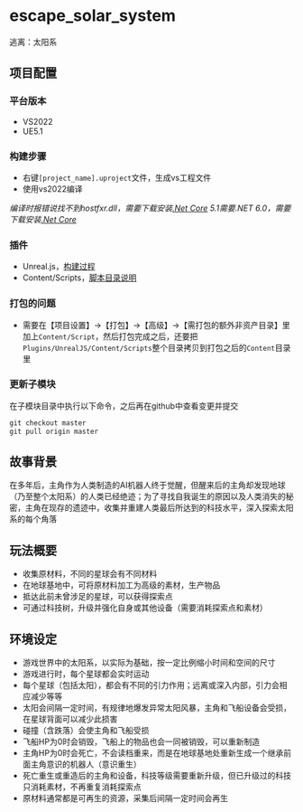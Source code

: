 # escape_solar_system
逃离：太阳系

## 项目配置

### 平台版本
- VS2022
- UE5.1

### 构建步骤
- 右键`[project_name].uproject`文件，生成vs工程文件
- 使用vs2022编译

*编译时报错说找不到hostfxr.dll，需要下载安装[.Net Core](https://dotnet.microsoft.com/zh-cn/download/dotnet/3.1)*
*5.1需要.NET 6.0，需要下载安装[.Net Core](https://dotnet.microsoft.com/zh-cn/download/dotnet/6.0)*

### 插件
- Unreal.js，[构建过程](https://github.com/ncsoft/Unreal.js/wiki/Building-the-plugin)
- Content/Scripts，[脚本目录说明](./Content/Scripts/README.md)

### 打包的问题
- 需要在【项目设置】→【打包】→【高级】→【需打包的额外非资产目录】里加上`Content/Script`，然后打包完成之后，还要把`Plugins/UnrealJS/Content/Scripts`整个目录拷贝到打包之后的`Content`目录里

### 更新子模块
在子模块目录中执行以下命令，之后再在github中查看变更并提交
```cmd
git checkout master
git pull origin master
```


## 故事背景
在多年后，主角作为人类制造的AI机器人终于觉醒，但醒来后的主角却发现地球（乃至整个太阳系）的人类已经绝迹；为了寻找自我诞生的原因以及人类消失的秘密，主角在现存的遗迹中，收集并重建人类最后所达到的科技水平，深入探索太阳系的每个角落

## 玩法概要
- 收集原材料，不同的星球会有不同材料
- 在地球基地中，可将原材料加工为高级的素材，生产物品
- 抵达此前未曾涉足的星球，可以获得探索点
- 可通过科技树，升级并强化自身或其他设备（需要消耗探索点和素材）

## 环境设定
- 游戏世界中的太阳系，以实际为基础，按一定比例缩小时间和空间的尺寸
- 游戏进行时，每个星球都会实时运动
- 每个星球（包括太阳），都会有不同的引力作用；远离或深入内部，引力会相应减少等等
- 太阳会间隔一定时间，有规律地爆发异常太阳风暴，主角和飞船设备会受损，在星球背面可以减少此损害
- 碰撞（含跌落）会使主角和飞船受损
- 飞船HP为0时会销毁，飞船上的物品也会一同被销毁，可以重新制造
- 主角HP为0时会死亡，不会读档重来，而是在地球基地处重新生成一个继承前面主角意识的机器人（意识重生）
- 死亡重生或重造后的主角和设备，科技等级需要重新升级，但已升级过的科技只消耗素材，不再重复消耗探索点
- 原材料通常都是可再生的资源，采集后间隔一定时间会再生
